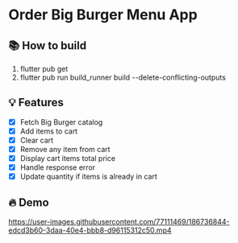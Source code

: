 # Order Big Burger Menu App 

## 📚 How to build
1. flutter pub get
2. flutter pub run build_runner build --delete-conflicting-outputs

<a name="features"/>

## 💡 Features 

- [x] Fetch Big Burger catalog
- [x] Add items to cart
- [x] Clear cart
- [x] Remove any item from cart
- [x] Display cart items total price
- [x] Handle response error
- [x] Update quantity if items is already in cart

## 🔥 Demo

https://user-images.githubusercontent.com/77111469/186736844-edcd3b60-3daa-40e4-bbb8-d96115312c50.mp4



